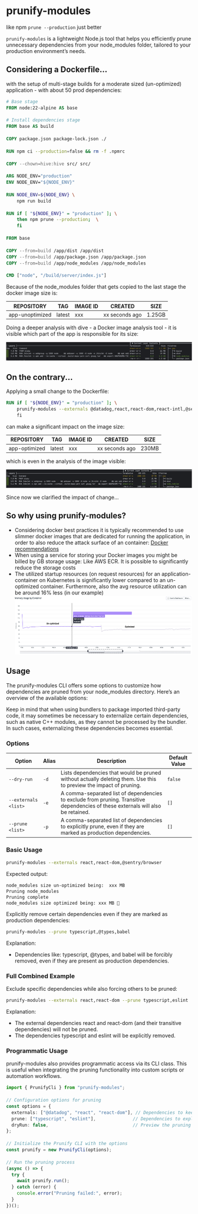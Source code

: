 # prunify-modules

like npm `prune --production` just better

`prunify-modules` is a lightweight Node.js tool that helps you efficiently prune unnecessary dependencies from your node_modules folder, tailored to your production environment’s needs.

## Considering a Dockerfile...

with the setup of multi-stage builds for a moderate sized (un-optimized) application - with about 50 prod dependencies:

````Dockerfile
# Base stage
FROM node:22-alpine AS base

# Install dependencies stage
FROM base AS build

COPY package.json package-lock.json ./

RUN npm ci --production=false && rm -f .npmrc

COPY --chown=hive:hive src/ src/

ARG NODE_ENV="production"
ENV NODE_ENV="${NODE_ENV}"

RUN NODE_ENV=${NODE_ENV} \
    npm run build

RUN if [ "${NODE_ENV}" = "production" ]; \
    then npm prune --production;  \
    fi

FROM base

COPY --from=build /app/dist /app/dist
COPY --from=build /app/package.json /app/package.json
COPY --from=build /app/node_modules /app/node_modules

CMD ["node", "/build/server/index.js"]
````

Because of the node_modules folder that gets copied to the last stage the docker image size is:

| REPOSITORY          | TAG    | IMAGE ID | CREATED        | SIZE   |
|---------------------|--------|----------|----------------|--------|
| app-unoptimized     | latest | xxx      | xx seconds ago | 1.25GB |

Doing a deeper analysis with dive - a Docker image analysis tool - it is visible which part of the app is responsible for its size:

<img alt="dive-into-unoptimized-app" height="50" src="./doc/dive-into-unoptimized-app.png" width="550"/>

## On the contrary...

Applying a small change to the Dockerfile:

````Dockerfile
RUN if [ "${NODE_ENV}" = "production" ]; \
    prunify-modules --externals @datadog,react,react-dom,react-intl,@sentry/browser,@sentry/core --prune typescript,babel,react-native,@types,eslint \
    fi
````

can make a significant impact on the image size:


| REPOSITORY        | TAG    | IMAGE ID | CREATED        | SIZE    |
|-------------------|--------|----------|----------------|---------|
| app-optimized     | latest | xxx      | xx seconds ago | 230MB   |

which is even in the analysis of the image visible:

<img alt="dive-into-optimized-app" height="50" src="./doc/dive-into-optimized-app.png" width="550"/>


Since now we clarified the impact of change...

## So why using prunify-modules?

* Considering docker best practices it is typically recommended to use slimmer docker images that are dedicated for running the application, in order to also reduce the attack surface of an container: [Docker recommendations](https://docs.docker.com/build/building/best-practices/#:~:text=You%20should%20also,the%20attack%20surface.)
* When using a service for storing your Docker images you might be billed by GB storage usage: Like AWS ECR. It is possible to significantly reduce the storage costs
* The utilized startup resources (on request resources) for an application-container on Kubernetes is significantly lower compared to an un-optimized container. Furthermore, also the avg resource utilization can be around 16% less (in our example)
  <img alt="resource-utilization-app" height="160" src="./doc/resource-utilization-app.png" width="550"/>

## Usage

The prunify-modules CLI offers some options to customize how dependencies are pruned from your node_modules directory. Here’s an overview of the available options:

Keep in mind that when using bundlers to package imported third-party code, it may sometimes be necessary to externalize certain dependencies, such as native C++ modules, as they cannot be processed by the bundler. In such cases, externalizing these dependencies becomes essential.

### Options

| **Option**           | **Alias**  | **Description**                                                                                                                    | **Default Value** |
|-----------------------|-------------|------------------------------------------------------------------------------------------------------------------------------------|-------------------|
| `--dry-run`           | `-d`        | Lists dependencies that would be pruned without actually deleting them. Use this to preview the impact of pruning.                 | `false`           |
| `--externals <list>`  | `-e`        | A comma-separated list of dependencies to exclude from pruning. Transitive dependencies of these externals will also be retained.  | `[]`              |
| `--prune <list>`      | `-p`        | A comma-separated list of dependencies to explicitly prune, even if they are marked as production dependencies.                    | `[]`              |


### Basic Usage

```bash
prunify-modules --externals react,react-dom,@sentry/browser
```

Expected output:

```
node_modules size un-optimized being:  xxx MB  
Pruning node_modules  
Pruning complete  
node_modules size optimized being: xxx MB 🚀
```

Explicitly remove certain dependencies even if they are marked as production dependencies:

```bash
prunify-modules --prune typescript,@types,babel
```

Explanation:
-	Dependencies like: typescript, @types, and babel will be forcibly removed, even if they are present as production dependencies.

### Full Combined Example

Exclude specific dependencies while also forcing others to be pruned:

```bash
prunify-modules --externals react,react-dom --prune typescript,eslint
```

Explanation:
-	The external dependencies react and react-dom (and their transitive dependencies) will not be pruned.
-	The dependencies typescript and eslint will be explicitly removed.

### Programmatic Usage

prunify-modules also provides programmatic access via its CLI class. This is useful when integrating the pruning functionality into custom scripts or automation workflows.

```ts
import { PrunifyCli } from "prunify-modules";

// Configuration options for pruning
const options = {
  externals: ["@datadog", "react", "react-dom"], // Dependencies to keep
  prune: ["typescript", "eslint"],              // Dependencies to explicitly prune
  dryRun: false,                                // Preview the pruning process without deleting files
};

// Initialize the Prunify CLI with the options
const prunify = new PrunifyCli(options);

// Run the pruning process
(async () => {
  try {
    await prunify.run();
  } catch (error) {
    console.error("Pruning failed:", error);
  }
})();
```